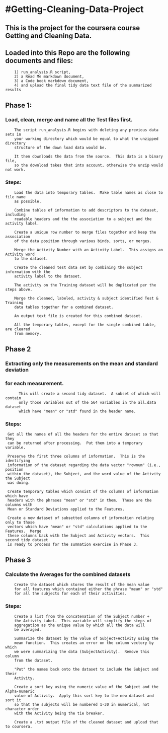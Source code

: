 #Getting-Cleaning-Data-Project
=============================

##  This is the project for the coursera course Getting and Cleaning Data.
        
##  Loaded into this Repo are the following documents and files:
        
        1) run_analysis.R script, 
        2) a Read Me markdown document, 
        3) a Code book markdown document, 
        4) and upload the final tidy data text file of the summarized results

 
##      Phase 1: 
###     Load, clean, merge and name all the Test files first.

        The script run_analysis.R begins with deleting any previous data sets in
        your working directory which would be equal to what the unzipped directory
        structure of the down load data would be.
        
        It then downloads the data from the source.  This data is a binary file,
        so the download takes that into account, otherwise the unzip would not work.

###  Steps:  

        Load the data into temporary tables.  Make table names as close to file name 
        as possible.
        
        Combine tables of information to add descriptors to the dataset, including
        readable headers and the the association to a subject and the activity label.
        
        Create a unique row number to merge files together and keep the association
        of the data position through various binds, sorts, or merges.
        
        Merge the Activity Number with an Activity Label.  This assigns an Activity word
        to the dataset.  
        
        Create the cleaned test data set by combining the subject information with the
        activity label to the dataset.
                
        The activity on the Training dataset will be duplicated per the steps above.
        
        Merge the cleaned, labeled, activity & subject identified Test & Training
        data tables together for a combined dataset.
        
        An output text file is created for this combined dataset.
        
        All the temporary tables, except for the single combined table, are cleared
        from memory.
        
## Phase 2
###  Extracting only the measurements on the mean and standard deviation 
###  for each measurement.

        
          This will create a second tidy dataset.  A subset of which will contain
          only those variables out of the 564 variables in the all.data dataset
          which have "mean" or "std" found in the header name.

###  Steps:
        
     Get all the names of all the headers for the entire dataset so that they
     can be returned after processing.  Put them into a temporary variable.
     
     Preserve the first three columns of information.  This is the identifying
     information of the dataset regarding the data vector "rownum" (i.e., position
     within the dataset), the Subject, and the word value of the Activity the Subject
     was doing.
     
     Create temporary tables which consist of the columns of information which have 
     headers with the phrases "mean" or "std" in them.  These are the columns with
     Mean or Standard Deviations applied to the Features.
     
     Create a new dataset of subsetted columns of information relating only to those
     vectors which have "mean" or "std" calculations applied to the Features.  Merge 
     these columns back with the Subject and Activity vectors.  This second tidy dataset
     is ready to process for the summation exercise in Phase 3.
     
     
     
## Phase 3
###  Calculate the Averages for the combined datasets

        Create the dataset which stores the result of the mean value
        for all features which contained either the phrase "mean" or "std"
        for all the subjects for each of their activities.
        
###  Steps:   

        Create a list from the concatenation of the Subject number +
        the Activity Label.  This variable will simplify the steps of
        aggregation as the unique value by which all the data will 
        be averaged.
        
        Summarize the dataset by the value of Subject+Activity using the
        mean function.  This creates an error on the column vectory by which
        we were summarizing the data (SubjectActivity).  Remove this column
        from the dataset.
        
        "Put" the names back onto the dataset to include the Subject and their
        Activity.
        
        Create a sort key using the numeric value of the Subject and the Alpha-numeric
        value of Activity.  Apply this sort key to the new dataset and sort it
        so that the subjects will be numbered 1-30 in numerical, not character order
        with the Activity being the tie breaker.
        
        Create a .txt output file of the cleaned dataset and upload that to coursera.
        
        
        
        
        
     
     
     
     
     
        
                        
